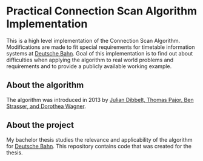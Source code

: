 # Practical Connection Scan Algorithm Implementation

This is a high level implementation of the Connection Scan Algorithm.
Modifications are made to fit special requirements for timetable information systems at [Deutsche Bahn](http://deutschebahn.com).
Goal of this implementation is to find out about difficulties when applying the algorithm to real world problems and requirements and to provide a publicly available working example.

## About the algorithm

The algorithm was introduced in 2013 by [Julian Dibbelt, Thomas Pajor, Ben Strasser, and Dorothea Wagner](http://i11www.iti.uni-karlsruhe.de/extra/publications/dpsw-isftr-13.pdf).

## About the project

My bachelor thesis studies the relevance and applicability of the algorithm for [Deutsche Bahn](http://deutschebahn.com).
This repository contains code that was created for the thesis.
